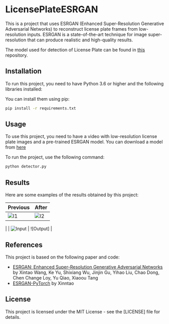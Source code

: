 

# LicensePlateESRGAN

This is a project that uses ESRGAN (Enhanced Super-Resolution Generative Adversarial Networks) to reconstruct license plate frames from low-resolution inputs. ESRGAN is a state-of-the-art technique for image super-resolution that can produce realistic and high-quality results.

The model used for detection of License Plate can be found in [this](https://github.com/Mochoye/Licence-Plate-Detection-using-TensorFlow-Lite) repository.


## Installation

To run this project, you need to have Python 3.6 or higher and the following libraries installed:

You can install them using pip:

```bash
pip install -r requirements.txt
```



## Usage

To use this project, you need to have a video with low-resolution license plate images and a pre-trained ESRGAN model. You can download a model from [here](https://drive.google.com/file/d/1TPrz5QKd8DHHt1k8SRtm6tMiPjz_Qene/view?usp=drive_link)

To run the project, use the following command:

```bash
python detector.py
```



## Results

Here are some examples of the results obtained by this project:

| Previous | After |
| ----- | ------ |
|![l1](https://github.com/Mochoye/LicensePlateESRGAN/assets/95351969/bfce2a5a-28b1-4da2-b8fe-aeced4ea71c1) | ![l2](https://github.com/Mochoye/LicensePlateESRGAN/assets/95351969/89368c28-674d-482e-b873-1649d7c1f255)
 |
| ![Input](^4^) | ![Output] |

## References

This project is based on the following paper and code:

- [ESRGAN: Enhanced Super-Resolution Generative Adversarial Networks](https://arxiv.org/abs/1809.00219) by Xintao Wang, Ke Yu, Shixiang Wu, Jinjin Gu, Yihao Liu, Chao Dong, Chen Change Loy, Yu Qiao, Xiaoou Tang
- [ESRGAN-PyTorch](https://github.com/xinntao/Real-ESRGAN) by Xinntao

## License

This project is licensed under the MIT License - see the [LICENSE] file for details.


